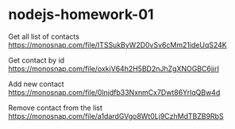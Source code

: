 # nodejs-homework-01

Get all list of contacts
https://monosnap.com/file/ITSSukByW2D0vSv6cMm21ideUqS24K

Get contact by id
https://monosnap.com/file/oxkjV64h2H5BD2nJhZgXNOGBC6jjrI

Add new contact
https://monosnap.com/file/0lnjdfb33NxnmCx7Dwt86YrlqQBw4d

Remove contact from the list
https://monosnap.com/file/a1dardGVgo8Wt0Lj9CzhMdTBZB9RbS
